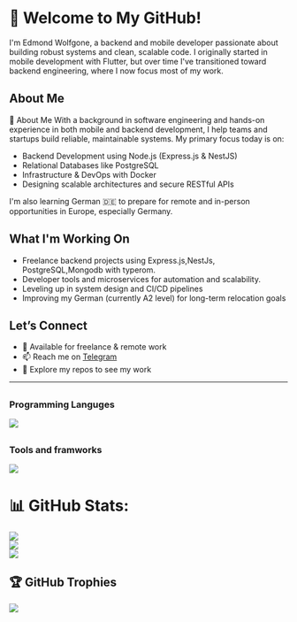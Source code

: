
# 👋 Welcome to My GitHub!
I'm Edmond Wolfgone, a backend and mobile developer passionate about building robust systems and clean, scalable code. I originally started in mobile development with Flutter, but over time I've transitioned toward backend engineering, where I now focus most of my work.

## About Me
🚀 About Me
With a background in software engineering and hands-on experience in both mobile and backend development, I help teams and startups build reliable, maintainable systems. My primary focus today is on:
  - Backend Development using Node.js (Express.js & NestJS)
  - Relational Databases like PostgreSQL
  - Infrastructure & DevOps with Docker
  - Designing scalable architectures and secure RESTful APIs

I'm also learning German 🇩🇪 to prepare for remote and in-person opportunities in Europe, especially Germany.

## What I'm Working On
 - Freelance backend projects using Express.js,NestJs, PostgreSQL,Mongodb with typerom.
 - Developer tools and microservices for automation and scalability.
 - Leveling up in system design and CI/CD pipelines
 - Improving my German (currently A2 level) for long-term relocation goals


## Let’s Connect
  - 💼 Available for freelance & remote work
  - 📫 Reach me on [Telegram](https://t.me/edmond_wolfgone)
  - 📁 Explore my repos to see my work

---
##
### Programming Languges
  <a href="#">
    <img src="https://skillicons.dev/icons?i=dart,go,js,ts&theme=dark" />
  </a>

##

##
### Tools and framworks
   <a href="#">
    <img src="https://skillicons.dev/icons?i=flutter,expressjs,next,nestjs,nodejs,graphql,redis,mongodb,postgres,firebase,appwrite,docker,vscode,webstorm,androidstudio&theme=dark" />
  </a>


##

# 📊 GitHub Stats:
![](https://github-readme-stats.vercel.app/api?username=Abolfazl-MI&theme=onedark&hide_border=false&include_all_commits=true&count_private=true)<br/>
![](https://github-readme-streak-stats.herokuapp.com/?user=Abolfazl-MI&theme=onedark&hide_border=false)<br/>
![](https://github-readme-stats.vercel.app/api/top-langs/?username=Abolfazl-MI&theme=onedark&hide_border=false&include_all_commits=true&count_private=true&layout=compact)

## 🏆 GitHub Trophies
![](https://github-profile-trophy.vercel.app/?username=Abolfazl-MI&theme=onedark&no-frame=false&no-bg=true&margin-w=4)


 


  
